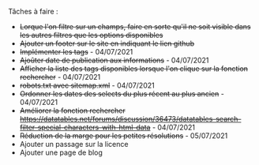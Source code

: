 Tâches à faire :
- ~~Lorque l'on filtre sur un champs, faire en sorte qu'il ne soit visible dans les autres filtres que les options disponibles~~
- ~~Ajouter un footer sur le site en indiquant le lien github~~
- ~~Implémenter les tags~~ - 04/07/2021
- ~~Ajoûter date de publication aux informations~~ - 04/07/2021
- ~~Afficher la liste des tags disponibles lorsque l'on clique sur la fonction rechercher~~ - 04/07/2021
- ~~robots.txt avec sitemap.xml~~ - 04/07/2021
- ~~Ordonner les dates des selects du plus récent au plus ancien~~ - 04/07/2021
- ~~Améliorer la fonction rechercher https://datatables.net/forums/discussion/36473/datatables-search-filter-special-characters-with-html-data~~ - 04/07/2021
- ~~Réduction de la marge pour les petites résolutions~~ - 05/07/2021
- Ajouter un passage sur la licence
- Ajouter une page de blog